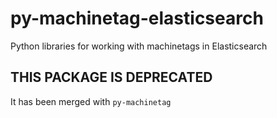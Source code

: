 # py-machinetag-elasticsearch

Python libraries for working with machinetags in Elasticsearch

## THIS PACKAGE IS DEPRECATED

It has been merged with `py-machinetag`